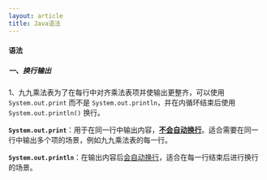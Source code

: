 ```yaml
---
layout: article
title: Java语法
---
```


#### 语法

##### 一、换行输出

1、九九乘法表为了在每行中对齐乘法表项并使输出更整齐，可以使用 `System.out.print` 而不是 `System.out.println`，并在内循环结束后使用 `System.out.println()` 换行。

**`System.out.print`**：用于在同一行中输出内容，**<u>不会自动换行</u>**。适合需要在同一行中输出多个项的场景，例如九九乘法表的每一行。

**`System.out.println`**：在输出内容后<u>会自动换行</u>，适合在每一行结束后进行换行的场景。

